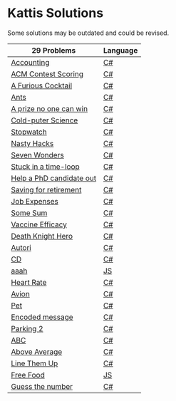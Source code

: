 # Kattis Solutions
Some solutions may be outdated and could be revised.

29 Problems | Language
------------ | -------------
[Accounting](https://open.kattis.com/problems/bokforing)|[C#](https://github.com/Fredrikmoller1324/Kattis/blob/main/C%23/Accounting/Program.cs)
[ACM Contest Scoring](https://open.kattis.com/problems/acm)|[C#](https://github.com/Fredrikmoller1324/Kattis/blob/main/C%23/ACMContestScoring/Program.cs)
[A Furious Cocktail](https://open.kattis.com/problems/cocktail)|[C#](https://github.com/Fredrikmoller1324/Kattis/blob/main/C%23/FuriousCocktail/Program.cs)
[Ants](https://open.kattis.com/problems/ants)|[C#](https://github.com/Fredrikmoller1324/Kattis/blob/main/C%23/Ants/Program.cs)
[A prize no one can win](https://open.kattis.com/problems/aprizenoonecanwin)|[C#](https://github.com/Fredrikmoller1324/Kattis/blob/main/C%23/APrizeNoOneCanWin/Program.cs)
[Cold-puter Science](https://open.kattis.com/problems/cold)|[C#](https://github.com/Fredrikmoller1324/Kattis/blob/main/C%23/ColdPuterScience/Program.cs)
[Stopwatch](https://open.kattis.com/problems/stopwatch) | [C#](https://github.com/Fredrikmoller1324/Kattis/blob/main/C%23/KattisQstopWatch/Program.cs)
[Nasty Hacks](https://open.kattis.com/problems/nastyhacks) | [C#](https://github.com/Fredrikmoller1324/Kattis/blob/main/C%23/KattisQNastyHacks/Program.cs)
[Seven Wonders](https://open.kattis.com/problems/sevenwonders)|[C#](https://github.com/Fredrikmoller1324/Kattis/blob/main/C%23/SevenWonders/Program.cs)
[Stuck in a time-loop](https://open.kattis.com/problems/timeloop)|[C#](https://github.com/Fredrikmoller1324/Kattis/blob/main/C%23/StuckInATimeLoop/Program.cs)
[Help a PhD candidate out](https://open.kattis.com/problems/helpaphd)|[C#](https://github.com/Fredrikmoller1324/Kattis/blob/main/C%23/HelpPhDCandidate/Program.cs)
[Saving for retirement](https://open.kattis.com/problems/savingforretirement)|[C#](https://github.com/Fredrikmoller1324/Kattis/blob/main/C%23/SavingForRetirement/Program.cs)
[Job Expenses](https://open.kattis.com/problems/jobexpenses)|[C#](https://github.com/Fredrikmoller1324/Kattis/blob/main/C%23/JobExpenses/Program.cs)
[Some Sum](https://open.kattis.com/problems/somesum)|[C#](https://github.com/Fredrikmoller1324/Kattis/blob/main/C%23/SomeSum/Program.cs)
[Vaccine Efficacy](https://open.kattis.com/problems/vaccineefficacy)|[C#](https://github.com/Fredrikmoller1324/Kattis/blob/main/C%23/VaccineEfficacy/Program.cs)
[Death Knight Hero](https://open.kattis.com/problems/deathknight)|[C#](https://github.com/Fredrikmoller1324/Kattis/blob/main/C%23/DeathKnightHero/Program.cs)
[Autori](https://open.kattis.com/problems/autori)|[C#](https://github.com/Fredrikmoller1324/Kattis/blob/main/C%23/Autori/Program.cs)
[CD](https://open.kattis.com/problems/cd)|[C#](https://github.com/Fredrikmoller1324/Kattis/blob/main/C%23/CD/Program.cs)
[aaah](https://open.kattis.com/problems/aaah)|[JS](https://github.com/Fredrikmoller1324/Kattis/blob/main/js/aaah.js)
[Heart Rate](https://open.kattis.com/problems/heartrate)|[C#](https://github.com/Fredrikmoller1324/Kattis/blob/main/C%23/HeartRate/Program.cs)
[Avion](https://open.kattis.com/problems/avion)|[C#](https://github.com/Fredrikmoller1324/Kattis/blob/main/C%23/Avion/Program.cs)
[Pet](https://open.kattis.com/problems/pet)|[C#](https://github.com/Fredrikmoller1324/Kattis/blob/main/C%23/Pet/Program.cs)
[Encoded message](https://open.kattis.com/problems/encodedmessage)|[C#](https://github.com/Fredrikmoller1324/Kattis/blob/main/C%23/EncodedMessage/Program.cs)
[Parking 2](https://open.kattis.com/problems/parking2)|[C#](https://github.com/Fredrikmoller1324/Kattis/blob/main/C%23/Parking/Program.cs)
[ABC](https://open.kattis.com/problems/abc)|[C#](https://github.com/Fredrikmoller1324/Kattis/blob/main/C%23/ABC/Program.cs)
[Above Average](https://open.kattis.com/problems/aboveaverage)|[C#](https://github.com/Fredrikmoller1324/Kattis/blob/main/C%23/AboveAverage/Program.cs)
[Line Them Up](https://open.kattis.com/problems/lineup)|[C#](https://github.com/Fredrikmoller1324/Kattis/blob/main/C%23/LineThemUp/Program.cs)
[Free Food](https://open.kattis.com/problems/freefood)|[JS](https://github.com/Fredrikmoller1324/Kattis/blob/main/js/FreeFood/FreeFood.js)
[Guess the number](https://open.kattis.com/problems/guess)|[C#](https://github.com/Fredrikmoller1324/Kattis/blob/main/C%23/GuessTheNumber/Program.cs)
